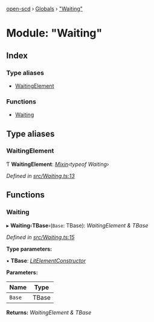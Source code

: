 [open-scd](../README.md) › [Globals](../globals.md) › ["Waiting"](_waiting_.md)

# Module: "Waiting"

## Index

### Type aliases

* [WaitingElement](_waiting_.md#waitingelement)

### Functions

* [Waiting](_waiting_.md#waiting)

## Type aliases

###  WaitingElement

Ƭ **WaitingElement**: *[Mixin](_foundation_.md#mixin)‹typeof Waiting›*

*Defined in [src/Waiting.ts:13](https://github.com/openscd/open-scd/blob/a86044f/src/Waiting.ts#L13)*

## Functions

###  Waiting

▸ **Waiting**‹**TBase**›(`Base`: TBase): *WaitingElement & TBase*

*Defined in [src/Waiting.ts:15](https://github.com/openscd/open-scd/blob/a86044f/src/Waiting.ts#L15)*

**Type parameters:**

▪ **TBase**: *[LitElementConstructor](_foundation_.md#litelementconstructor)*

**Parameters:**

Name | Type |
------ | ------ |
`Base` | TBase |

**Returns:** *WaitingElement & TBase*
